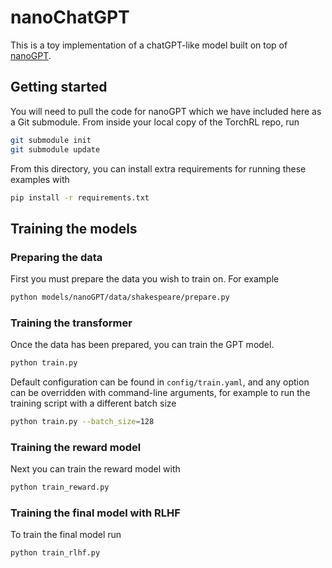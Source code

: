 # nanoChatGPT

This is a toy implementation of a chatGPT-like model built on top of [nanoGPT][nanoGPT].

## Getting started

You will need to pull the code for nanoGPT which we have included here as a Git submodule. From inside your local copy of the TorchRL repo, run

```sh
git submodule init
git submodule update
```

From this directory, you can install extra requirements for running these examples with

```sh
pip install -r requirements.txt
```

## Training the models

### Preparing the data

First you must prepare the data you wish to train on. For example

```sh
python models/nanoGPT/data/shakespeare/prepare.py
```

### Training the transformer

Once the data has been prepared, you can train the GPT model.

```sh
python train.py
```

Default configuration can be found in `config/train.yaml`, and any option can be overridden with command-line arguments, for example to run the training script with a different batch size

```sh
python train.py --batch_size=128
```

### Training the reward model

Next you can train the reward model with

```sh
python train_reward.py
```

### Training the final model with RLHF

To train the final model run

```sh
python train_rlhf.py
```

[nanoGPT]: https://github.com/karpathy/nanoGPT
